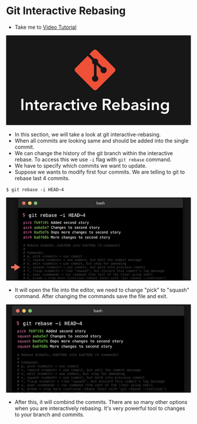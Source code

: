 # Git Interactive Rebasing
  - Take me to [Video Tutorial](https://kodekloud.com/courses/1085975/lectures/23244813)

![x1](../../images/x1.PNG)


- In this section, we will take a look at git interactive-rebasing.
- When all commits are looking same and should be added into the single commit.
- We can change the history of the git branch within the interactive rebase. To access this we use `-i` flag with `git rebase` command.
- We have to specify which commits we want to update.
- Suppose we wants to modify first four commits. We are telling to git to rebase last 4 commits.

```
$ git rebase -i HEAD~4

```
![x2](../../images/x2.PNG)


- It will open the file into the editor, we need to change "pick" to "squash" command. After changing the commands save the file and exit.

![x3](../../images/x3.PNG)

- After this, it will combind the commits. There are so many other options when you are interactively rebasing. It's very powerful tool to changes to your branch and commits.
